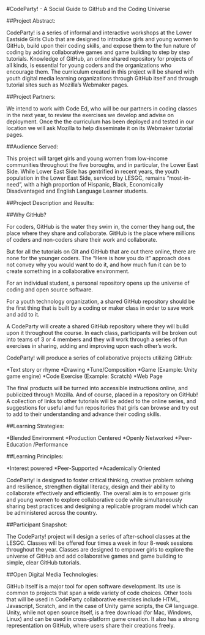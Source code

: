 
#CodeParty! - A Social Guide to GitHub and the Coding Universe 

##Project Abstract: 

CodeParty! is a series of informal and interactive workshops at the Lower Eastside Girls Club that are designed to introduce girls and young women to GitHub, build upon their coding skills, and expose them to the fun nature of coding by adding collaborative games and game building to step by step tutorials. Knowledge of GitHub, an online shared repository for projects of all kinds, is essential for young coders and the organizations who encourage them. The curriculum created in this project will be shared with youth digital media learning organizations through GitHub itself and through tutorial sites such as Mozilla’s Webmaker pages.

##Project Partners: 

We intend to work with Code Ed, who will be our partners in coding classes in the next year, to review the exercises we develop and advise on deployment. Once the the curriculum has been deployed and tested in our location we will ask Mozilla to help disseminate it on its Webmaker tutorial pages.

##Audience Served: 

This project will target girls and young women from low-income communities throughout the five boroughs, and in particular, the Lower East Side. While Lower East Side has gentrified in recent years, the youth population in the Lower East Side, serviced by LESGC, remains “most-in-need”, with a high proportion of Hispanic, Black, Economically Disadvantaged and English Language Learner students.


##Project Description and Results: 

##Why GitHub?

For coders, GitHub is the water they swim in, the corner they hang out, the place where they share and collaborate. GitHub is the place where millions of coders and non-coders share their work and collaborate.

But for all the tutorials on Git and GitHub that are out there online, there are none for the younger coders. The “Here is how you do it” approach does not convey why you would want to do it, and how much fun it can be to create something in a collaborative environment. 

For an individual student, a personal repository opens up the universe of coding and open source software.  

For a youth technology organization, a shared GitHub repository should be the first thing that is built by a coding or maker class in order to save work and add to it. 

A CodeParty will create a shared GitHub repository where they will build upon it throughout the course. In each class, participants will be broken out into teams of 3 or 4 members and they will work through a series of fun exercises in sharing, adding and improving upon each other’s work. 

CodeParty! will produce a series of collaborative projects utilizing GitHub:

*Text story or rhyme
*Drawing
*Tune/Composition
*Game (Example: Unity game engine)
*Code Exercise (Example: Scratch)
*Web Page

The final products will be turned into accessible instructions online, and publicized through Mozilla.  And of course, placed in a repository on GitHub! A collection of links to other tutorials will be added to the online series, and  suggestions for useful and fun repositories that girls can browse and try out to add to their understanding and advance their coding skills. 

##Learning Strategies: 

*Blended Environment
*Production Centered
*Openly Networked
*Peer-Education /Performance

##Learning Principles:  

*Interest powered
*Peer-Supported
*Academically Oriented

CodeParty! is designed to foster critical thinking, creative problem solving and resilience, strengthen digital literacy, design and their ability to collaborate effectively and efficiently. The overall aim is to empower girls and young women to explore collaborative code  while simultaneously sharing best practices and designing a replicable program model which can be administered across the country.

##Participant Snapshot:

The CodeParty! project will design a series of after-school classes at the LESGC. Classes will be offered four times a week in four 8-week sessions throughout the year. Classes are designed to empower girls to explore the universe of GitHub and add collaborative games and game building to simple, clear GitHub tutorials. 

##Open Digital Media Technologies: 

GitHub itself is a major tool for open software development. Its use is common to projects that span a wide variety of code choices. Other tools that will be used in CodeParty collaborative exercises include HTML, Javascript, Scratch, and in the case of Unity game scripts, the C# language. Unity, while not open source itself, is a free download (for Mac, Windows, Linux) and can be used in cross-platform game creation. It also has a strong representation on GitHub, where users share their creations freely.


